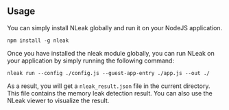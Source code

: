 ## Usage

You can simply install NLeak globally and run it on your NodeJS application.

```
npm install -g nleak
```

Once you have installed the nleak module globally, you can run NLeak on your application by simply running the following command:

```
nleak run --config ./config.js --guest-app-entry ./app.js --out ./
```

As a result, you will get a `nleak_result.json` file in the current directory. This file contains the memory leak detection result. You can also use the NLeak viewer to visualize the result.
